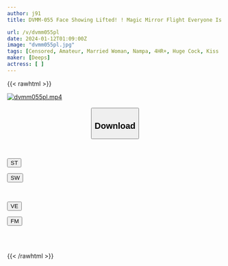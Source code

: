 ```yaml
---
author: j91
title: DVMM-055 Face Showing Lifted! ! Magic Mirror Flight Everyone Is Over 38 Years Old! Beautiful Married Woman Who Doesn't Make You Feel Her Age, First Public Deep Kiss Vol.10 SEX Special For All 8 People! ! Her Pussy, Which Has Been Melting Hot For The First Time In A Long While Due To A Deep Kiss With A Young Boy, Is Dying For The Young Man's Hard Big Dick! !

url: /v/dvmm055pl
date: 2024-01-12T01:09:00Z
image: "dvmm055pl.jpg"
tags: [Censored, Amateur, Married Woman, Nampa, 4HR+, Huge Cock, Kiss	]
maker: [Deeps]
actress: [ ]
---
```



{{< rawhtml >}}

<div class="video" data-videoid="JyqB6LkJbXSZz6">
    <a href="javascript:;">
        <img src="/v/dvmm055pl/dvmm055pl.jpg" width="WIDTH" height="HEIGHT" alt="dvmm055pl.mp4" loading="lazy">
    </a>
</div>

<script type="text/javascript" src="https://j91.asia/asset/on-demand-st.js"></script>

<br>
  <link rel="stylesheet" href="https://j91.asia/asset/bs5.css">
  
  <center>
  <button class="btn btn-primary" type="button" data-bs-toggle="collapse" data-bs-target=".multi-collapse" aria-expanded="false" aria-controls="multiCollapseExample1 multiCollapseExample2"><h2>Download</h2></button></center>
</p>
<div class="row">
  <div class="col">
    <div class="collapse multi-collapse" id="multiCollapseExample1">
      <div class="card card-body">
	      	      <br>
<div class="buttons">  
<p><a href="https://streamtape.to/v/JyqB6LkJbXSZz6" target="_blank"><button class="btn-hover color-3"><i class="fa fa-download"></i> ST</button></a></p>
<p><a href="https://flaswish.com/nesg8ghop2cw" target="_blank"><button class="btn-hover color-2"><i class="fa fa-download"></i> SW</button></a></p></div>
    </div>
  </div>
</div>
  <div class="col">
    <div class="collapse multi-collapse" id="multiCollapseExample2">
      <div class="card card-body">
	      <br>
<div class="buttons">
<p><a href="javascript:;" target="_blank"><button class="btn-hover color-9"><i class="fa fa-download"></i> VE</button></a></p>
<p><a href="javascript:;" target="_blank"><button class="btn-hover color-8"><i class="fa fa-download"></i> FM</button></a></p></div>
<br><br>
      </div>
    </div>
  </div>
</div>

{{< /rawhtml >}}